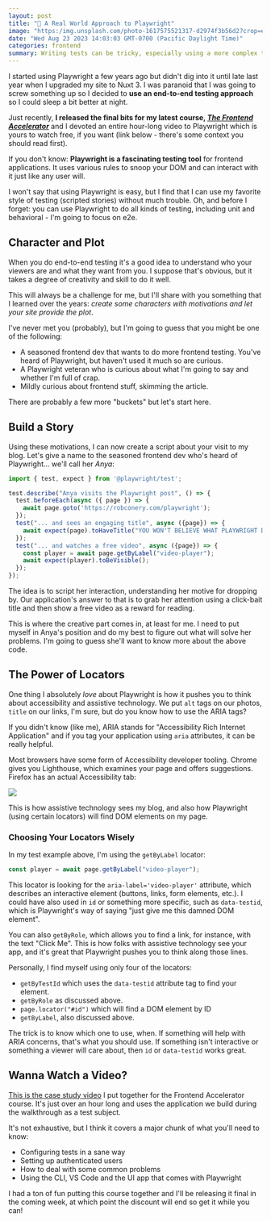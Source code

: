 ```yaml
---
layout: post
title: "🤖 A Real World Approach to Playwright"
image: "https:/img.unsplash.com/photo-1617575521317-d2974f3b56d2?crop=entropy&cs=tinysrgb&fit=max&fm=jpg&ixid=M3wxMTc3M3wwfDF8c2VhcmNofDF8fHNjcmVlbnBsYXl8ZW58MHx8fHwxNjkyNzk5MTg4fDA&ixlib=rb-4.0.3&q=80&w=2000"
date: "Wed Aug 23 2023 14:03:03 GMT-0700 (Pacific Daylight Time)"
categories: frontend
summary: Writing tests can be tricky, especially using a more complex tool like Playwright. I took some time and dug in over the last year and I'm happy I did.      
---
```


I started using Playwright a few years ago but didn't dig into it until late last year when I upgraded my site to Nuxt 3\. I was paranoid that I was going to screw something up so I decided to **use an end-to-end testing approach** so I could sleep a bit better at night.

Just recently, **I released the final bits for my latest course, [_The Frontend Accelerator_](//frontend-accelerator/)** and I devoted an entire hour-long video to Playwright which is yours to watch free, if you want (link below - there's some context you should read first). 

If you don't know: **Playwright is a fascinating testing tool** for frontend applications. It uses various rules to snoop your DOM and can interact with it just like any user will.

I won't say that using Playwright is easy, but I find that I can use my favorite style of testing (scripted stories) without much trouble. Oh, and before I forget: you can use Playwright to do all kinds of testing, including unit and behavioral - I'm going to focus on e2e.

## Character and Plot

When you do end-to-end testing it's a good idea to understand who your viewers are and what they want from you. I suppose that's obvious, but it takes a degree of creativity and skill to do it well. 

This will always be a challenge for me, but I'll share with you something that I learned over the years: _create some characters with motivations and let your site provide the plot_.

I've never met you (probably), but I'm going to guess that you might be one of the following:

* A seasoned frontend dev that wants to do more frontend testing. You've heard of Playwright, but haven't used it much so are curious.
* A Playwright veteran who is curious about what I'm going to say and whether I'm full of crap.
* Mildly curious about frontend stuff, skimming the article.

There are probably a few more "buckets" but let's start here.

## Build a Story

Using these motivations, I can now create a script about your visit to my blog. Let's give a name to the seasoned frontend dev who's heard of Playwright... we'll call her _Anya_:

```js
import { test, expect } from '@playwright/test';

test.describe("Anya visits the Playwright post", () => {
  test.beforeEach(async ({ page }) => {
    await page.goto('https://robconery.com/playwright');
  });
  test("... and sees an engaging title", async ({page}) => {
    await expect(page).toHaveTitle("YOU WON'T BELIEVE WHAT PLAYWRIGHT DOES TO YOUR CODE")
  });
  test("... and watches a free video", async ({page}) => {
    const player = await page.getByLabel("video-player");
    await expect(player).toBeVisible();
  });
});

```

The idea is to script her interaction, understanding her motive for dropping by. Our application's answer to that is to grab her attention using a click-bait title and then show a free video as a reward for reading.

This is where the creative part comes in, at least for me. I need to put myself in Anya's position and do my best to figure out what will solve her problems. I'm going to guess she'll want to know more about the above code.

## The Power of Locators

One thing I absolutely _love_ about Playwright is how it pushes you to think about accessibility and assistive technology. We put `alt` tags on our photos, `title` on our links, I'm sure, but do you know how to use the ARIA tags?

If you didn't know (like me), ARIA stands for "Accessibility Rich Internet Application" and if you tag your application using `aria` attributes, it can be really helpful.

Most browsers have some form of Accessibility developer tooling. Chrome gives you Lighthouse, which examines your page and offers suggestions. Firefox has an actual Accessibility tab:

![](/2023/08/screenshot_121.jpg)

This is how assistive technology sees my blog, and also how Playwright (using certain locators) will find DOM elements on my page.

### Choosing Your Locators Wisely

In my test example above, I'm using the `getByLabel` locator:

```js
const player = await page.getByLabel("video-player");

```

This locator is looking for the `aria-label='video-player'` attribute, which describes an interactive element (buttons, links, form elements, etc.). I could have also used in `id` or something more specific, such as `data-testid`, which is Playwright's way of saying "just give me this damned DOM element".

You can also `getByRole`, which allows you to find a link, for instance, with the text "Click Me". This is how folks with assistive technology see your app, and it's great that Playwright pushes you to think along those lines.

Personally, I find myself using only four of the locators:

* `getByTestId` which uses the `data-testid` attribute tag to find your element.
* `getByRole` as discussed above.
* `page.locator("#id")` which will find a DOM element by ID
* `getByLabel`, also discussed above.

The trick is to know which one to use, when. If something will help with ARIA concerns, that's what you should use. If something isn't interactive or something a viewer will care about, then `id` or `data-testid` works great.

## Wanna Watch a Video?

[This is the case study video](https://app.bigmachine.io/courses/accelerator/playwright) I put together for the Frontend Accelerator course. It's just over an hour long and uses the application we build during the walkthrough as a test subject.

It's not exhaustive, but I think it covers a major chunk of what you'll need to know:

* Configuring tests in a sane way
* Setting up authenticated users
* How to deal with some common problems
* Using the CLI, VS Code and the UI app that comes with Playwright

I had a ton of fun putting this course together and I'll be releasing it final in the coming week, at which point the discount will end so get it while you can!